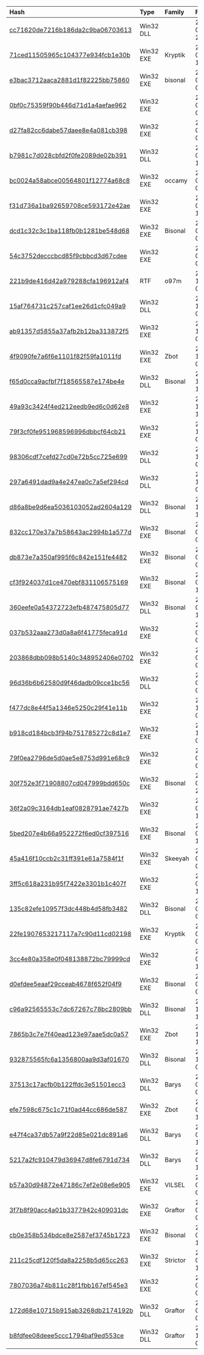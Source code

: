 |Hash|Type|Family|First_Seen|Name|
|:--|:--|:--|:--|:--|
|[cc71620de7216b186da2c9ba06703613](https://www.virustotal.com/gui/file/cc71620de7216b186da2c9ba06703613)|Win32 DLL||2018-05-02 22:00:44|cc71620de7216b186da2c9ba06703613.virus|
|[71ced11505965c104377e934fcb1e30b](https://www.virustotal.com/gui/file/71ced11505965c104377e934fcb1e30b)|Win32 EXE|Kryptik|2018-04-27 15:02:18|71ced11505965c104377e934fcb1e30b.virus|
|[e3bac3712aaca2881d1f82225bb75860](https://www.virustotal.com/gui/file/e3bac3712aaca2881d1f82225bb75860)|Win32 EXE|bisonal|2018-03-06 07:53:07|e3bac3712aaca2881d1f82225bb75860.virus|
|[0bf0c75359f90b446d71d1a4aefae962](https://www.virustotal.com/gui/file/0bf0c75359f90b446d71d1a4aefae962)|Win32 EXE||2018-03-06 07:52:24|mism1|
|[d27fa82cc6dabe57daee8e4a081cb398](https://www.virustotal.com/gui/file/d27fa82cc6dabe57daee8e4a081cb398)|Win32 EXE||2014-09-23 01:11:17|d27fa82cc6dabe57daee8e4a081cb398.virus|
|[b7981c7d028cbfd2f0fe2089de02b391](https://www.virustotal.com/gui/file/b7981c7d028cbfd2f0fe2089de02b391)|Win32 DLL||2012-01-17 14:30:59|SvcHostDLL|
|[bc0024a58abce00564801f12774a68c8](https://www.virustotal.com/gui/file/bc0024a58abce00564801f12774a68c8)|Win32 EXE|occamy|2020-03-10 05:55:34|bc0024a58abce00564801f12774a68c8.ex_|
|[f31d736a1ba92659708ce593172e42ae](https://www.virustotal.com/gui/file/f31d736a1ba92659708ce593172e42ae)|Win32 EXE||2020-01-24 12:56:49|iusb3pge|
|[dcd1c32c3c1ba118fb0b1281be548d68](https://www.virustotal.com/gui/file/dcd1c32c3c1ba118fb0b1281be548d68)|Win32 EXE|Bisonal|2020-01-17 02:45:30|iusb3pge|
|[54c3752decccbcd85f9cbbcd3d67cdee](https://www.virustotal.com/gui/file/54c3752decccbcd85f9cbbcd3d67cdee)|Win32 EXE||2020-01-05 08:48:29|iusb3pge|
|[221b9de416d42a979288cfa196912af4](https://www.virustotal.com/gui/file/221b9de416d42a979288cfa196912af4)|RTF|o97m|2019-12-28 05:48:32|9d99badebbfc6616d9a74dbfced6b7db9097d274366a232025469980f9a229a0.bin|
|[15af764731c257caf1ee26d1cfc049a9](https://www.virustotal.com/gui/file/15af764731c257caf1ee26d1cfc049a9)|Win32 DLL||2019-12-26 09:08:37|%APPDATA%\microsoft\word\startup\intel.wll|
|[ab91357d5855a37afb2b12ba313872f5](https://www.virustotal.com/gui/file/ab91357d5855a37afb2b12ba313872f5)|Win32 EXE||2019-10-07 03:35:39|IMissServMfc|
|[4f9090fe7a6f6e1101f82f59fa1011fd](https://www.virustotal.com/gui/file/4f9090fe7a6f6e1101f82f59fa1011fd)|Win32 EXE|Zbot|2019-10-07 03:33:18|f9302b7ecc32b891edeaf61353dc5e976832b7104ec0d36f1641f1f40cf6fe12.bin|
|[f65d0cca9acfbf7f18565587e174be4e](https://www.virustotal.com/gui/file/f65d0cca9acfbf7f18565587e174be4e)|Win32 DLL|Bisonal|2019-10-06 17:24:08|a4a5c60a392d236b76907f58597e83ba9c9d4cfc6a4502ef3e0e149b8710a0c6.bin|
|[49a93c3424f4ed212eedb9ed6c0d62e8](https://www.virustotal.com/gui/file/49a93c3424f4ed212eedb9ed6c0d62e8)|Win32 EXE||2019-10-06 12:57:06|6cc4707942f9323347c95066a43b30f874f1b1c783960cf8ed9ecf5914f85ba7.bin|
|[79f3cf0fe951968596996dbbcf64cb21](https://www.virustotal.com/gui/file/79f3cf0fe951968596996dbbcf64cb21)|Win32 EXE||2019-10-06 00:18:42|2c1e0facf563bb2054d9a883144ef9bad77ba75cdb46cc80843821c363c0a9dc.bin|
|[98306cdf7cefd27cd0e72b5cc725e699](https://www.virustotal.com/gui/file/98306cdf7cefd27cd0e72b5cc725e699)|Win32 DLL||2019-10-06 00:05:50|c5496dc3fa96b657ab4467c551877bbced56fd07c00c7ccb199c1794235bf710.bin|
|[297a6491dad9a4e247ea0c7a5ef294cd](https://www.virustotal.com/gui/file/297a6491dad9a4e247ea0c7a5ef294cd)|Win32 DLL||2019-10-06 00:03:31|d19b85891dd0f83808b70fbe68a56a64e828611dfe53d04a6c1c211f1352b5b5.bin|
|[d86a8be9d6ea5036103052ad2604a129](https://www.virustotal.com/gui/file/d86a8be9d6ea5036103052ad2604a129)|Win32 DLL|Bisonal|2019-10-05 16:24:56|bd1a9b148580dad430683639b747d1c49932db5d8f6eb2d90e2583af976810dc.bin|
|[832cc170e37a7b58643ac2994b1a577d](https://www.virustotal.com/gui/file/832cc170e37a7b58643ac2994b1a577d)|Win32 EXE|Bisonal|2019-06-18 03:43:26|IMissServMfc|
|[db873e7a350af995f6c842e151fe4482](https://www.virustotal.com/gui/file/db873e7a350af995f6c842e151fe4482)|Win32 EXE|Bisonal|2019-03-15 02:03:22|iusb3pge|
|[cf3f924037d1ce470ebf831106575169](https://www.virustotal.com/gui/file/cf3f924037d1ce470ebf831106575169)|Win32 EXE|Bisonal|2019-03-12 13:41:29| |
|[360eefe0a54372723efb487475805d77](https://www.virustotal.com/gui/file/360eefe0a54372723efb487475805d77)|Win32 DLL|Bisonal|2019-03-12 13:39:14|SvcHostDLL|
|[037b532aaa273d0a8a6f41775feca91d](https://www.virustotal.com/gui/file/037b532aaa273d0a8a6f41775feca91d)|Win32 EXE||2019-03-07 01:11:08|IMissServMfc|
|[203868dbb098b5140c348952406e0702](https://www.virustotal.com/gui/file/203868dbb098b5140c348952406e0702)|Win32 EXE||2019-02-07 05:40:52|iusb3pge|
|[96d36b6b62580d9f46dadb09cce1bc56](https://www.virustotal.com/gui/file/96d36b6b62580d9f46dadb09cce1bc56)|Win32 DLL||2019-01-29 09:09:52|%TEMP%\8.t|
|[f477dc8e44f5a1346e5250c29f41e11b](https://www.virustotal.com/gui/file/f477dc8e44f5a1346e5250c29f41e11b)|Win32 EXE||2018-11-15 07:58:20|iusb3pge|
|[b918cd184bcb3f94b751785272c8d1e7](https://www.virustotal.com/gui/file/b918cd184bcb3f94b751785272c8d1e7)|Win32 EXE||2018-10-13 02:31:49|IMissServMfc|
|[79f0ea2796de5d0ae5e8753d991e68c9](https://www.virustotal.com/gui/file/79f0ea2796de5d0ae5e8753d991e68c9)|Win32 EXE||2018-09-14 09:20:08|iusb3pge|
|[30f752e3f71908807cd047999bdd650c](https://www.virustotal.com/gui/file/30f752e3f71908807cd047999bdd650c)|Win32 EXE|Bisonal|2018-08-13 20:06:45|mism1|
|[36f2a09c3164db1eaf0828791ae7427b](https://www.virustotal.com/gui/file/36f2a09c3164db1eaf0828791ae7427b)|Win32 EXE||2018-07-25 12:21:48|iusb3pge|
|[5bed207e4b66a952272f6ed0cf397516](https://www.virustotal.com/gui/file/5bed207e4b66a952272f6ed0cf397516)|Win32 EXE|Bisonal|2018-06-20 10:31:18|mism1|
|[45a416f10ccb2c31ff391e61a7584f1f](https://www.virustotal.com/gui/file/45a416f10ccb2c31ff391e61a7584f1f)|Win32 EXE|Skeeyah|2018-06-13 00:58:14|IThinkServMfc|
|[3ff5c618a231b95f7422e3301b1c407f](https://www.virustotal.com/gui/file/3ff5c618a231b95f7422e3301b1c407f)|Win32 EXE||2018-05-08 14:21:10|mism1|
|[135c82efe10957f3dc448b4d58fb3482](https://www.virustotal.com/gui/file/135c82efe10957f3dc448b4d58fb3482)|Win32 DLL|Bisonal|2018-04-28 06:15:02|92be1bc11d7403a5e9ad029ef48de36bcff9c6a069eb44b88b12f1efc773c504.bin|
|[22fe1907653217117a7c90d11cd02198](https://www.virustotal.com/gui/file/22fe1907653217117a7c90d11cd02198)|Win32 EXE|Kryptik|2018-04-28 06:08:48|Комплексный проект по созданию жилищно-строительных кооперативов для работников оборонки.exe|
|[3cc4e80a358e0f048138872bc79999cd](https://www.virustotal.com/gui/file/3cc4e80a358e0f048138872bc79999cd)|Win32 EXE||2014-09-22 10:51:33|IThinkServMfc|
|[d0efdee5eaaf29cceab4678f652f04f9](https://www.virustotal.com/gui/file/d0efdee5eaaf29cceab4678f652f04f9)|Win32 EXE|Bisonal|2014-09-12 07:31:54|IMissServMfc|
|[c96a92565553c7dc67267c78bc2809bb](https://www.virustotal.com/gui/file/c96a92565553c7dc67267c78bc2809bb)|Win32 DLL|Bisonal|2013-12-21 15:49:46|vti-rescan|
|[7865b3c7e7f40ead123e97aae5dc0a57](https://www.virustotal.com/gui/file/7865b3c7e7f40ead123e97aae5dc0a57)|Win32 EXE|Zbot|2013-10-31 13:10:00|vti-rescan|
|[932875565fc6a1356800aa9d3af01670](https://www.virustotal.com/gui/file/932875565fc6a1356800aa9d3af01670)|Win32 DLL|Bisonal|2013-10-24 05:29:15|WINSOCK|
|[37513c17acfb0b122ffdc3e51501ecc3](https://www.virustotal.com/gui/file/37513c17acfb0b122ffdc3e51501ecc3)|Win32 DLL|Barys|2013-08-11 06:30:29|WINSOCK|
|[efe7598c675c1c71f0ad44cc686de587](https://www.virustotal.com/gui/file/efe7598c675c1c71f0ad44cc686de587)|Win32 EXE|Zbot|2013-07-29 10:04:29|vti-rescan|
|[e47f4ca37db57a9f22d85e021dc891a6](https://www.virustotal.com/gui/file/e47f4ca37db57a9f22d85e021dc891a6)|Win32 DLL|Barys|2013-02-09 11:36:35|WINSOCK|
|[5217a2fc910479d36947d8fe6791d734](https://www.virustotal.com/gui/file/5217a2fc910479d36947d8fe6791d734)|Win32 DLL|Barys|2013-02-08 17:36:53|WINSOCK|
|[b57a30d94872e47186c7ef2e08e6e905](https://www.virustotal.com/gui/file/b57a30d94872e47186c7ef2e08e6e905)|Win32 EXE|VILSEL|2013-02-05 05:00:31|f3a30e5f8bfd0f936597bcef7cb43df11ec566467001dff9365771900e90acb1.bin|
|[3f7b8f90acc4a01b3377942c409031dc](https://www.virustotal.com/gui/file/3f7b8f90acc4a01b3377942c409031dc)|Win32 EXE|Graftor|2013-02-05 04:56:59|vti-rescan|
|[cb0e358b534bdce8e2587ef3745b1723](https://www.virustotal.com/gui/file/cb0e358b534bdce8e2587ef3745b1723)|Win32 EXE|Bisonal|2013-01-26 18:42:44|vti-rescan|
|[211c25cdf120f5da8a2258b5d65cc263](https://www.virustotal.com/gui/file/211c25cdf120f5da8a2258b5d65cc263)|Win32 EXE|Strictor|2013-01-23 19:20:00|vti-rescan|
|[7807036a74b811c28f1fbb167ef545e3](https://www.virustotal.com/gui/file/7807036a74b811c28f1fbb167ef545e3)|Win32 EXE||2012-07-30 02:51:34|004303399|
|[172d68e10715b915ab3268db2174192b](https://www.virustotal.com/gui/file/172d68e10715b915ab3268db2174192b)|Win32 DLL|Graftor|2012-03-05 06:10:38|SvcHostDLL|
|[b8fdfee08deee5ccc1794baf9ed553ce](https://www.virustotal.com/gui/file/b8fdfee08deee5ccc1794baf9ed553ce)|Win32 DLL|Graftor|2011-10-05 05:06:38|SvcHostDLL|
